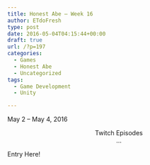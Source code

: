 ```yaml
---
title: Honest Abe – Week 16
author: ETdoFresh
type: post
date: 2016-05-04T04:15:44+00:00
draft: true
url: /?p=197
categories:
  - Games
  - Honest Abe
  - Uncategorized
tags:
  - Game Development
  - Unity

---
```

May 2 – May 4, 2016

<p style="text-align: center;">
  Twitch Episodes<br /> ...
</p>

Entry Here!